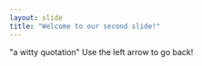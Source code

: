 ```yaml
---
layout: slide
title: "Welcome to our second slide!"
---
```

"a witty quotation"
Use the left arrow to go back!
